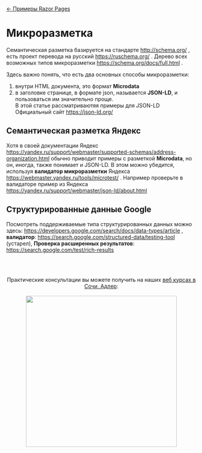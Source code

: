 [← Примеры Razor Pages](/README.md)  

# Микроразметка
Семантическая разметка базируется на стандарте http://schema.org/ , есть проект перевода на русский https://ruschema.org/ . Дерево всех возможных типов микроразметки https://schema.org/docs/full.html .  

Здесь важно понять, что есть два основных способы микроразметки:  
  1. внутри HTML документа, это формат  **Microdata**  
  2. в заголовке странице, в формате json, называется **JSON-LD**, и пользоваться им значительно проще.  
В этой статье рассматриваютяя примеры для JSON-LD  
Официальный сайт https://json-ld.org/  

## Семантическая разметка Яндекс   
Хотя в своей документации Яндекс https://yandex.ru/support/webmaster/supported-schemas/address-organization.html  обычно приводит примеры с разметкой **Microdata**, но он, иногда, также понимает и JSON-LD. В этом можно убедится, используя **валидатор микроразметки** Яндекса https://webmaster.yandex.ru/tools/microtest/ . Например проверьте в валидаторе пример из Яндекса https://yandex.ru/support/webmaster/json-ld/about.html 

## Структурированные данные Google  
Посмотреть поддерживаемые типа структурированных данных можно здесь: https://developers.google.com/search/docs/data-types/article , **валидатор**: https://search.google.com/structured-data/testing-tool (устарел), **Проверка расширенных результатов**: https://search.google.com/test/rich-results   

<br /><br />
<p align="center">
  Практические консультации вы можете получить на наших <a  href="http://creativcode.ru/learn" target="_blank" >веб курсах в Сочи, Адлер</a>:<br /><br />
   <a  href="http://creativcode.ru/learn/webnet" target="_blank" title="Курс веб программирования .Net C#" >
  <img src="http://creativcode.ru/img/learn/net-frontend.jpg" width="400" alt="">
   </a>
</p>
